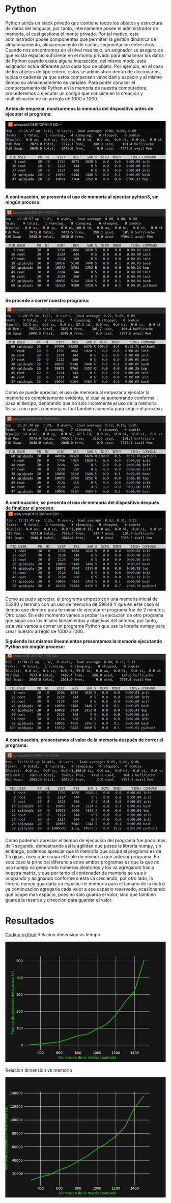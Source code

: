 # Python 

Python utiliza un stack privado que contiene todos los objetos y estructura de
datos del lenguaje, por tanto, internamente posee el administrador de memoria,
el cual gestiona el monto privado. Por tal motivo, este administrador posee
componentes que permiten la gestión dinámica de almacenamiento, almacenamiento
de cache, segmentación entre otros. Cuando nos encontramos en el nivel mas
bajo, un asignador se asegura de que exista espacio suficiente en el monto
privado para almacenar los datos de Python cuando existe alguna interacción,
del mismo modo, este asignador actúa diferente para cada tipo de objeto. Por
ejemplo, en el caso de los objetos de tipo entero, estos se administran dentro
de diccionarios, tuplas o cadenas ya que estos compensan velocidad y espacio
y al mismo tiempo su almacenamiento es variable. Para poder conocer el
comportamiento de Python en la memoria de nuestra computadora, procederemos
a ejecutar un código que consiste en la creación y multiplicación de un arreglo
de 1000 x 1000.


__Antes de empezar, mostraremos la memoria del dispositivo antes de ejecutar el programa:__

![python1](./resources/python1.png)

__A continuación, se presenta el uso de memoria al ejecutar pyhton3, sin ningún proceso:__

![python2](./resources/python2.png)

__Se procede a correr nuestro programa:__

![python3](./resources/python3.png)

Como se puede apreciar, el uso de memoria al empezar a ejecutar la memoria es
completamente evidente, el cual va aumentando conforme pasa el tiempo,
denotando que no solo incremente el uso de la memoria física, sino que la
memoria virtual también aumenta para seguir el proceso.

![python4](./resources/python4.png)

__A continuación, se presenta el uso de memoria del dispositivo después de finalizar el proceso:__
![python5](./resources/python5.png)

Como se pudo apreciar, el programa empezó con una memoria inicial de 23280
y termino con un uso de memoria de 59848 Y que en este caso el tiempo que
demoro para terminar de ejecutar el programa fue de 2 minutos. Otro caso: En
este momento vamos a probar la ejecución de otro programa que sigue con los
mismo lineamientos y objetivos del anterior, por tanto, esta vez vamos a correr
un programa Python que use la librería numpy para crear nuestro arreglo de 1000
x 1000.

__Siguiendo los mismos lineamientos presentamos la memoria ejecutando Python sin ningún proceso:__

![python6](./resources/python6.png)

__A continuación, presentamos el valor de la memoria después de correr el programa:__

![python7](./resources/python7.png)

Como podemos apreciar el tiempo de ejecución del programa fue poco mas de
1 segundo, demostrando así la agilidad que posee la librería numpy, sin
embargo, podemos apreciar que la memoria que ocupa el programa es de 1.5 gigas,
ósea que ocupa el triple de memoria que anterior programa. En este caso la
principal diferencia entre ambos programas es que la que no usa numpy va
generando números aleatorios y los va agregando hacia nuestra matriz, y que por
tanto el contenedor de memoria se va a ir ocupando y asignando conforme a esta
va creciendo, por otro lado, la librería numpy guardaría un espacio de memoria
para el tamaño de la matriz ya continuación agregaría cada valor a ese espacio
reservado, ocasionando que ocupe mas espacio, pues no solo guarda el valor,
sino que también guarda la reserva y dirección para guardar el valor.

# Resultados
[Codigo python](../code/matMul.py)
Relacion dimension vs tiempo

![python1](../results/pythonTime.png )

Relacion dimension vs memoria

![python1](../results/pythonMemory.png )
